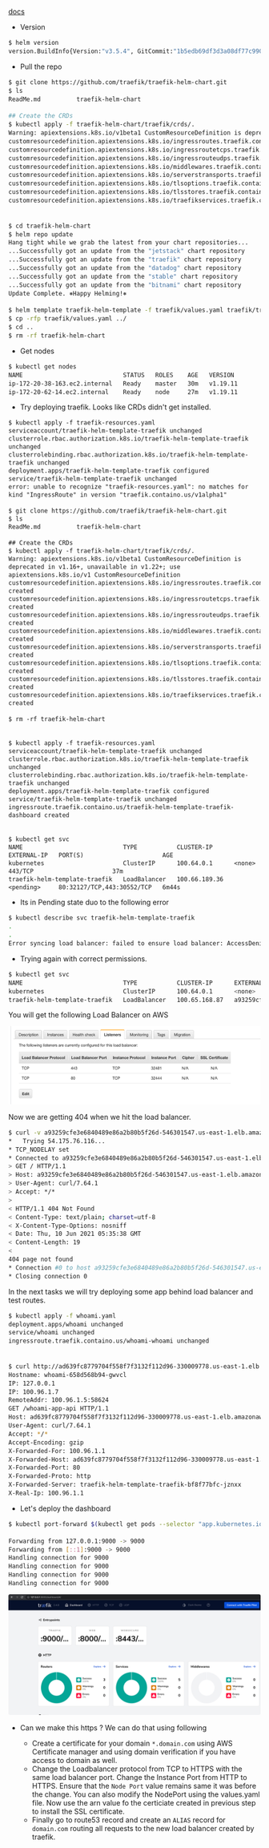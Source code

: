 [docs](https://github.com/traefik/traefik-helm-chart)


- Version

```bash
$ helm version                
version.BuildInfo{Version:"v3.5.4", GitCommit:"1b5edb69df3d3a08df77c9902dc17af864ff05d1", GitTreeState:"dirty", GoVersion:"go1.16.3"}
```

- Pull the repo

```bash
$ git clone https://github.com/traefik/traefik-helm-chart.git
$ ls                      
ReadMe.md          traefik-helm-chart

## Create the CRDs
$ kubectl apply -f traefik-helm-chart/traefik/crds/.                     
Warning: apiextensions.k8s.io/v1beta1 CustomResourceDefinition is deprecated in v1.16+, unavailable in v1.22+; use apiextensions.k8s.io/v1 CustomResourceDefinition
customresourcedefinition.apiextensions.k8s.io/ingressroutes.traefik.containo.us created
customresourcedefinition.apiextensions.k8s.io/ingressroutetcps.traefik.containo.us created
customresourcedefinition.apiextensions.k8s.io/ingressrouteudps.traefik.containo.us created
customresourcedefinition.apiextensions.k8s.io/middlewares.traefik.containo.us created
customresourcedefinition.apiextensions.k8s.io/serverstransports.traefik.containo.us created
customresourcedefinition.apiextensions.k8s.io/tlsoptions.traefik.containo.us created
customresourcedefinition.apiextensions.k8s.io/tlsstores.traefik.containo.us created
customresourcedefinition.apiextensions.k8s.io/traefikservices.traefik.containo.us created


$ cd traefik-helm-chart
$ helm repo update                                                                                         
Hang tight while we grab the latest from your chart repositories...
...Successfully got an update from the "jetstack" chart repository
...Successfully got an update from the "traefik" chart repository
...Successfully got an update from the "datadog" chart repository
...Successfully got an update from the "stable" chart repository
...Successfully got an update from the "bitnami" chart repository
Update Complete. ⎈Happy Helming!⎈

$ helm template traefik-helm-template -f traefik/values.yaml traefik/traefik > ../traefik-resources.yaml
$ cp -rfp traefik/values.yaml ../                         
$ cd ..
$ rm -rf traefik-helm-chart    
```

- Get nodes

```bash
$ kubectl get nodes           
NAME                            STATUS   ROLES    AGE   VERSION
ip-172-20-38-163.ec2.internal   Ready    master   30m   v1.19.11
ip-172-20-62-14.ec2.internal    Ready    node     27m   v1.19.11
```

- Try deploying traefik. Looks like CRDs didn't get installed. 
```
$ kubectl apply -f traefik-resources.yaml
serviceaccount/traefik-helm-template-traefik unchanged
clusterrole.rbac.authorization.k8s.io/traefik-helm-template-traefik unchanged
clusterrolebinding.rbac.authorization.k8s.io/traefik-helm-template-traefik unchanged
deployment.apps/traefik-helm-template-traefik configured
service/traefik-helm-template-traefik unchanged
error: unable to recognize "traefik-resources.yaml": no matches for kind "IngressRoute" in version "traefik.containo.us/v1alpha1"

$ git clone https://github.com/traefik/traefik-helm-chart.git
$ ls                      
ReadMe.md          traefik-helm-chart

## Create the CRDs
$ kubectl apply -f traefik-helm-chart/traefik/crds/.                     
Warning: apiextensions.k8s.io/v1beta1 CustomResourceDefinition is deprecated in v1.16+, unavailable in v1.22+; use apiextensions.k8s.io/v1 CustomResourceDefinition
customresourcedefinition.apiextensions.k8s.io/ingressroutes.traefik.containo.us created
customresourcedefinition.apiextensions.k8s.io/ingressroutetcps.traefik.containo.us created
customresourcedefinition.apiextensions.k8s.io/ingressrouteudps.traefik.containo.us created
customresourcedefinition.apiextensions.k8s.io/middlewares.traefik.containo.us created
customresourcedefinition.apiextensions.k8s.io/serverstransports.traefik.containo.us created
customresourcedefinition.apiextensions.k8s.io/tlsoptions.traefik.containo.us created
customresourcedefinition.apiextensions.k8s.io/tlsstores.traefik.containo.us created
customresourcedefinition.apiextensions.k8s.io/traefikservices.traefik.containo.us created

$ rm -rf traefik-helm-chart                 


$ kubectl apply -f traefik-resources.yaml            
serviceaccount/traefik-helm-template-traefik unchanged
clusterrole.rbac.authorization.k8s.io/traefik-helm-template-traefik unchanged
clusterrolebinding.rbac.authorization.k8s.io/traefik-helm-template-traefik unchanged
deployment.apps/traefik-helm-template-traefik configured
service/traefik-helm-template-traefik unchanged
ingressroute.traefik.containo.us/traefik-helm-template-traefik-dashboard created


$ kubectl get svc                        
NAME                            TYPE           CLUSTER-IP      EXTERNAL-IP   PORT(S)                      AGE
kubernetes                      ClusterIP      100.64.0.1      <none>        443/TCP                      37m
traefik-helm-template-traefik   LoadBalancer   100.66.189.36   <pending>     80:32127/TCP,443:30552/TCP   6m44s
```

- Its in Pending state duo to the following error

```bash
$ kubectl describe svc traefik-helm-template-traefik                            
.
.
Error syncing load balancer: failed to ensure load balancer: AccessDenied
```

- Trying again with correct permissions.

```bash
$ kubectl get svc
NAME                            TYPE           CLUSTER-IP      EXTERNAL-IP                                                              PORT(S)                      AGE
kubernetes                      ClusterIP      100.64.0.1      <none>                                                                   443/TCP                      16m
traefik-helm-template-traefik   LoadBalancer   100.65.168.87   a93259cfe3e6840489e86a2b80b5f26d-546301547.us-east-1.elb.amazonaws.com   80:32444/TCP,443:32481/TCP   7m38s
```

You will get the following Load Balancer on AWS

![](.images/aws_load_balancer.png)


Now we are getting 404 when we hit the load balancer.

```bash
$ curl -v a93259cfe3e6840489e86a2b80b5f26d-546301547.us-east-1.elb.amazonaws.com                                                                                                                                  
*   Trying 54.175.76.116...
* TCP_NODELAY set
* Connected to a93259cfe3e6840489e86a2b80b5f26d-546301547.us-east-1.elb.amazonaws.com (54.175.76.116) port 80 (#0)
> GET / HTTP/1.1
> Host: a93259cfe3e6840489e86a2b80b5f26d-546301547.us-east-1.elb.amazonaws.com
> User-Agent: curl/7.64.1
> Accept: */*
> 
< HTTP/1.1 404 Not Found
< Content-Type: text/plain; charset=utf-8
< X-Content-Type-Options: nosniff
< Date: Thu, 10 Jun 2021 05:35:38 GMT
< Content-Length: 19
< 
404 page not found
* Connection #0 to host a93259cfe3e6840489e86a2b80b5f26d-546301547.us-east-1.elb.amazonaws.com left intact
* Closing connection 0
```

In the next tasks we will try deploying some app behind load balancer and test routes.

```bash
$ kubectl apply -f whoami.yaml 
deployment.apps/whoami unchanged
service/whoami unchanged
ingressroute.traefik.containo.us/whoami-whoami unchanged


$ curl http://ad639fc8779704f558f7f3132f112d96-330009778.us-east-1.elb.amazonaws.com/whoami-app-api
Hostname: whoami-658d568b94-gwvcl
IP: 127.0.0.1
IP: 100.96.1.7
RemoteAddr: 100.96.1.5:58624
GET /whoami-app-api HTTP/1.1
Host: ad639fc8779704f558f7f3132f112d96-330009778.us-east-1.elb.amazonaws.com
User-Agent: curl/7.64.1
Accept: */*
Accept-Encoding: gzip
X-Forwarded-For: 100.96.1.1
X-Forwarded-Host: ad639fc8779704f558f7f3132f112d96-330009778.us-east-1.elb.amazonaws.com
X-Forwarded-Port: 80
X-Forwarded-Proto: http
X-Forwarded-Server: traefik-helm-template-traefik-bf8f77bfc-jznxx
X-Real-Ip: 100.96.1.1
```


- Let's deploy the dashboard

```bash
$ kubectl port-forward $(kubectl get pods --selector "app.kubernetes.io/name=traefik" --output=name) 9000:9000

Forwarding from 127.0.0.1:9000 -> 9000
Forwarding from [::1]:9000 -> 9000
Handling connection for 9000
Handling connection for 9000
Handling connection for 9000
Handling connection for 9000
```

![](.images/traefik-dashboard.png)


- Can we make this https ?  We can do that using following 

  - Create a certificate for your domain `*.domain.com` using AWS Certificate manager and using 
    domain verification if you have access to domain as well.
  - Change the Loadbalancer protocol from TCP to HTTPS with the same load balancer port. Change the
    Instance Port from HTTP to HTTPS. Ensure that the `Node Port` value remains same it was before the change. 
    You can also modify the NodePort using the values.yaml file. Now use the arn value fo the certiciate
    created in previous step to install the SSL certificate.
  - Finally go to route53 record and create an `ALIAS` record for `domain.com` routing all requests
    to the new load balancer created by traefik.